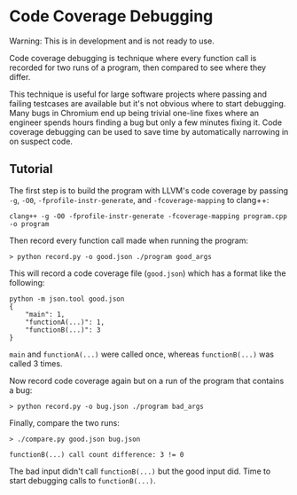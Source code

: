Code Coverage Debugging
=========

Warning: This is in development and is not ready to use.

Code coverage debugging is technique where every function call is recorded for two runs of a program, then compared to see where they differ.

This technique is useful for large software projects where passing and failing testcases are available but it's not obvious where to start debugging. Many bugs in Chromium end up being trivial one-line fixes where an engineer spends hours finding a bug but only a few minutes fixing it. Code coverage debugging can be used to save time by automatically narrowing in on suspect code.

Tutorial
---------

The first step is to build the program with LLVM's code coverage by passing `-g`, `-O0`, `-fprofile-instr-generate`, and `-fcoverage-mapping` to clang++:
```
clang++ -g -O0 -fprofile-instr-generate -fcoverage-mapping program.cpp -o program
```

Then record every function call made when running the program:
```
> python record.py -o good.json ./program good_args
```

This will record a code coverage file (`good.json`) which has a format like the following:
```
python -m json.tool good.json
{
    "main": 1,
    "functionA(...)": 1,
    "functionB(...)": 3
}
```
`main` and `functionA(...)` were called once, whereas `functionB(...)` was called 3 times.

Now record code coverage again but on a run of the program that contains a bug:

```
> python record.py -o bug.json ./program bad_args
```

Finally, compare the two runs:
```
> ./compare.py good.json bug.json

functionB(...) call count difference: 3 != 0
```

The bad input didn't call `functionB(...)` but the good input did. Time to start debugging calls to `functionB(...)`.
